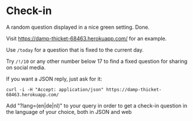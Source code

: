 # Check-in

A random question displayed in a nice green setting. Done.

Visit https://damp-thicket-68463.herokuapp.com/ for an example.

Use `/today` for a question that is fixed to the current day.

Try `/!/10` or any other number below 17 to find a fixed question
for sharing on social media.

If you want a JSON reply, just ask for it:

```
curl -i -H "Accept: application/json" https://damp-thicket-68463.herokuapp.com/
```

Add "?lang=(en|de|nl)" to your query in order to get a check-in question
in the language of your choice, both in JSON and web


